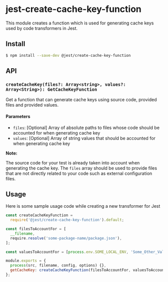 # jest-create-cache-key-function

This module creates a function which is used for generating cache keys used by code transformers in Jest.

## Install

```sh
$ npm install --save-dev @jest/create-cache-key-function
```

## API

### `createCacheKey(files?: Array<string>, values?: Array<String>): GetCacheKeyFunction`

Get a function that can generate cache keys using source code, provided files and provided values.

#### Parameters

- `files`: [Optional] Array of absolute paths to files whose code should be accounted for when generating cache key
- `values`: [Optional] Array of string values that should be accounted for when generating cache key

**Note:**

The source code for your test is already taken into account when generating the cache key. The `files` array should be used to provide files that are not directly related to your code such as external configuration files.

## Usage

Here is some sample usage code while creating a new transformer for Jest

```javascript
const createCacheKeyFunction =
  require('@jest/create-cache-key-function').default;

const filesToAccountFor = [
  __filename,
  require.resolve('some-package-name/package.json'),
];

const valuesToAccountFor = [process.env.SOME_LOCAL_ENV, 'Some_Other_Value'];

module.exports = {
  process(src, filename, config, options) {},
  getCacheKey: createCacheKeyFunction(filesToAccountFor, valuesToAccountFor),
};
```
